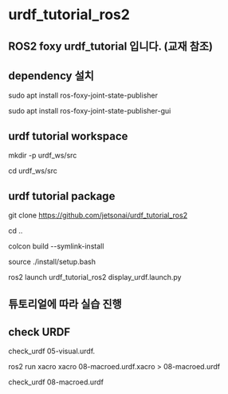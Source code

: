 # urdf_tutorial_ros2

## ROS2 foxy urdf_tutorial 입니다. (교재 참조)

## dependency 설치

sudo apt install ros-foxy-joint-state-publisher

sudo apt install ros-foxy-joint-state-publisher-gui

## urdf tutorial workspace 

mkdir -p urdf_ws/src

cd urdf_ws/src

## urdf tutorial package

git clone https://github.com/jetsonai/urdf_tutorial_ros2 

cd ..


colcon build --symlink-install

source ./install/setup.bash

ros2 launch urdf_tutorial_ros2 display_urdf.launch.py 


## 튜토리얼에 따라 실습 진행



## check URDF

check_urdf 05-visual.urdf.

ros2 run xacro xacro 08-macroed.urdf.xacro > 08-macroed.urdf

check_urdf 08-macroed.urdf



